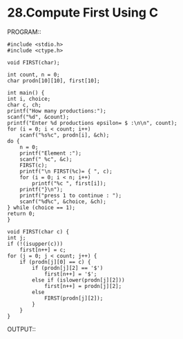 # 28.Compute First Using C

PROGRAM::

    #include <stdio.h>
    #include <ctype.h>

    void FIRST(char);

    int count, n = 0;
    char prodn[10][10], first[10];

    int main() {
    int i, choice;
    char c, ch;
    printf("How many productions:");
    scanf("%d", &count);
    printf("Enter %d productions epsilon= $ :\n\n", count);
    for (i = 0; i < count; i++)
        scanf("%s%c", prodn[i], &ch);
    do {
        n = 0;
        printf("Element :");
        scanf(" %c", &c);
        FIRST(c);
        printf("\n FIRST(%c)= { ", c);
        for (i = 0; i < n; i++)
            printf("%c ", first[i]);
        printf("}\n");
        printf("press 1 to continue : ");
        scanf("%d%c", &choice, &ch);
    } while (choice == 1);
    return 0;
    }

    void FIRST(char c) {
    int j;
    if (!(isupper(c)))
        first[n++] = c;
    for (j = 0; j < count; j++) {
        if (prodn[j][0] == c) {
            if (prodn[j][2] == '$')
                first[n++] = '$';
            else if (islower(prodn[j][2]))
                first[n++] = prodn[j][2];
            else
                FIRST(prodn[j][2]);
            }
        }
    }

OUTPUT::
